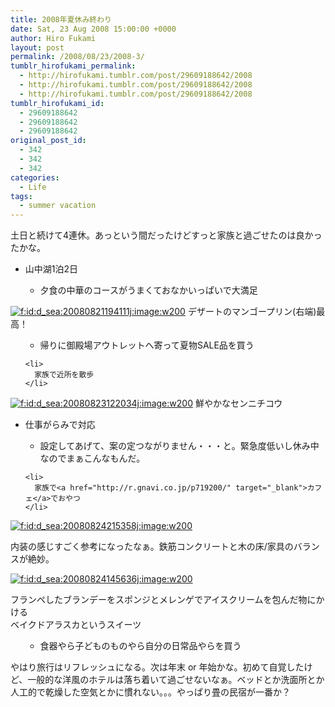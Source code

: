 ```yaml
---
title: 2008年夏休み終わり
date: Sat, 23 Aug 2008 15:00:00 +0000
author: Hiro Fukami
layout: post
permalink: /2008/08/23/2008-3/
tumblr_hirofukami_permalink:
  - http://hirofukami.tumblr.com/post/29609188642/2008
  - http://hirofukami.tumblr.com/post/29609188642/2008
  - http://hirofukami.tumblr.com/post/29609188642/2008
tumblr_hirofukami_id:
  - 29609188642
  - 29609188642
  - 29609188642
original_post_id:
  - 342
  - 342
  - 342
categories:
  - Life
tags:
  - summer vacation
---
```

<div class="section">
  <p>
    土日と続けて4連休。あっという間だったけどすっと家族と過ごせたのは良かったかな。
  </p>
  
  <ul>
    <li>
      山中湖1泊2日</p> <ul>
        <li>
          夕食の中華のコースがうまくておなかいっぱいで大満足
        </li>
      </ul>
    </li>
  </ul>
  
  <p>
    <a href="http://f.hatena.ne.jp/d_sea/20080821194111" class="hatena-fotolife" target="_blank"><img src="http://cdn-ak.f.st-hatena.com/images/fotolife/d/d_sea/20080821/20080821194111.jpg?w=200" alt="f:id:d_sea:20080821194111j:image:w200" title="f:id:d_sea:20080821194111j:image:w200" class="hatena-fotolife" data-recalc-dims="1" /></a> デザートのマンゴープリン(右端)最高！
  </p>
  
  <ul>
    <ul>
      <li>
        帰りに御殿場アウトレットへ寄って夏物SALE品を買う
      </li>
    </ul>
    
    <li>
      家族で近所を散歩
    </li>
  </ul>
  
  <p>
    <a href="http://f.hatena.ne.jp/d_sea/20080823122034" class="hatena-fotolife" target="_blank"><img src="http://cdn-ak.f.st-hatena.com/images/fotolife/d/d_sea/20080823/20080823122034.jpg?w=200" alt="f:id:d_sea:20080823122034j:image:w200" title="f:id:d_sea:20080823122034j:image:w200" class="hatena-fotolife" data-recalc-dims="1" /></a> 鮮やかなセンニチコウ
  </p>
  
  <ul>
    <li>
      仕事がらみで対応</p> <ul>
        <li>
          設定してあげて、案の定つながりません・・・と。緊急度低いし休み中なのでまぁこんなもんだ。
        </li>
      </ul>
    </li>
    
    <li>
      家族で<a href="http://r.gnavi.co.jp/p719200/" target="_blank">カフェ</a>でおやつ
    </li>
  </ul>
  
  <p>
    <a href="http://f.hatena.ne.jp/d_sea/20080824215358" class="hatena-fotolife" target="_blank"><img src="http://cdn-ak.f.st-hatena.com/images/fotolife/d/d_sea/20080824/20080824215358.jpg?w=200" alt="f:id:d_sea:20080824215358j:image:w200" title="f:id:d_sea:20080824215358j:image:w200" class="hatena-fotolife" data-recalc-dims="1" /></a>
  </p>
  
  <p>
    内装の感じすごく参考になったなぁ。鉄筋コンクリートと木の床/家具のバランスが絶妙。
  </p>
  
  <p>
    <a href="http://f.hatena.ne.jp/d_sea/20080824145636" class="hatena-fotolife" target="_blank"><img src="http://cdn-ak.f.st-hatena.com/images/fotolife/d/d_sea/20080824/20080824145636.jpg?w=200" alt="f:id:d_sea:20080824145636j:image:w200" title="f:id:d_sea:20080824145636j:image:w200" class="hatena-fotolife" data-recalc-dims="1" /></a>
  </p>
  
  <p>
    フランペしたブランデーをスポンジとメレンゲでアイスクリームを包んだ物にかける<br />ベイクドアラスカというスイーツ
  </p>
  
  <ul>
    <ul>
      <li>
        食器やら子どものものやら自分の日常品やらを買う
      </li>
    </ul>
  </ul>
  
  <p>
    やはり旅行はリフレッシュになる。次は年末 or 年始かな。初めて自覚したけど、一般的な洋風のホテルは落ち着いて過ごせないなぁ。ベッドとか洗面所とか人工的で乾燥した空気とかに慣れない。。。やっぱり畳の民宿が一番か？
  </p>
</div>